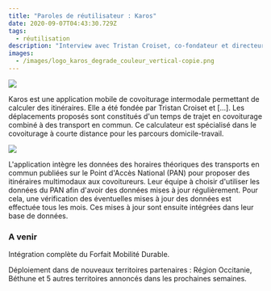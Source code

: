 ```yaml
---
title: "Paroles de réutilisateur : Karos"
date: 2020-09-07T04:43:30.729Z
tags:
  - réutilisation
description: "Interview avec Tristan Croiset, co-fondateur et directeur technique de Karos "
images:
  - /images/logo_karos_degrade_couleur_vertical-copie.png
---
```

![](/images/founders-1-.png)

Karos est une application mobile de covoiturage intermodale permettant de calculer des itinéraires. Elle a été fondée par Tristan Croiset et \[...]. Les déplacements proposés sont constitués d'un temps de trajet en covoiturage combiné à des transport en commun. Ce calculateur est spécialisé dans le covoiturage à courte distance pour les parcours domicile-travail. 

![](/images/hub2-1-1-.jpg)

L'application intègre les données des horaires théoriques des transports en commun publiées sur le Point d'Accès National (PAN) pour proposer des itinéraires multimodaux aux covoitureurs. Leur équipe à choisir d'utiliser les données du PAN afin d'avoir des données mises à jour régulièrement. Pour cela, une vérification des éventuelles mises à jour des données est effectuée tous les mois. Ces mises à jour sont ensuite intégrées dans leur base de données. 



### A venir

<!--StartFragment-->

Intégration complète du Forfait Mobilité Durable. 

Déploiement dans de nouveaux territoires partenaires : Région Occitanie, Béthune et 5 autres territoires annoncés dans les prochaines semaines.